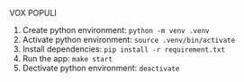 VOX POPULI

1. Create python environment: `python -m venv .venv`
2. Activate python environment: `source .venv/bin/activate`
3. Install dependencies: `pip install -r requirement.txt`
4. Run the app: `make start`
5. Dectivate python environment: `deactivate`
